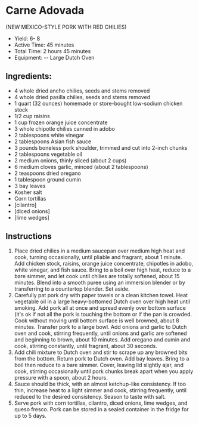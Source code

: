 # Carne Adovada
(NEW MEXICO-STYLE PORK WITH RED CHILIES)

- Yield: 6- 8
- Active Time: 45 minutes
- Total Time: 2 hours 45 minutes
- Equipment:
  -- Large Dutch Oven

## Ingredients:
- 4 whole dried ancho chilies, seeds and stems removed
- 4 whole dried pasilla chilies, seeds and stems removed
- 1 quart (32 ounces) homemade or store-bought low-sodium chicken stock
- 1/2 cup raisins
- 1 cup frozen orange juice concentrate
- 3 whole chipotle chilies canned in adobo
- 2 tablespoons white vinegar
- 2 tablespoons Asian fish sauce
- 3 pounds boneless pork shoulder, trimmed and cut into 2-inch chunks
- 2 tablespoons vegetable oil
- 2 medium onions, thinly sliced (about 2 cups)
- 6 medium cloves garlic, minced (about 2 tablespoons)
- 2 teaspoons dried oregano
- 1 tablespoon ground cumin
- 3 bay leaves
- Kosher salt
- Corn tortillas
- [cilantro]
- [diced onions]
- [lime wedges]


## Instructions
1. Place dried chilies in a medium saucepan over medium high heat and cook, turning occasionally, until pliable and fragrant, about 1 minute. Add chicken stock, raisins, orange juice concentrate, chipotles in adobo, white vinegar, and fish sauce. Bring to a boil over high heat, reduce to a bare simmer, and let cook until chilies are totally softened, about 15 minutes. Blend into a smooth puree using an immersion blender or by transferring to a countertop blender. Set aside.
2. Carefully pat pork dry with paper towels or a clean kitchen towel. Heat vegetable oil in a large heavy-bottomed Dutch oven over high heat until smoking. Add pork all at once and spread evenly over bottom surface (it's ok if not all the pork is touching the bottom or if the pan is crowded. Cook without moving until bottom surface is well browned, about 8 minutes. Transfer pork to a large bowl. Add onions and garlic to Dutch oven and cook, stirring frequently, until onions and garlic are softened and beginning to brown, about 10 minutes. Add oregano and cumin and cook, stirring constantly, until fragrant, about 30 seconds.
3. Add chili mixture to Dutch oven and stir to scrape up any browned bits from the bottom. Return pork to Dutch oven. Add bay leaves. Bring to a boil then reduce to a bare simmer. Cover, leaving lid slightly ajar, and cook, stirring occasionally until pork chunks break apart when you apply pressure with a spoon, about 2 hours.
4. Sauce should be thick, with an almost ketchup-like consistency. If too thin, increase heat to a light simmer and cook, stirring frequently, until reduced to the desired consistency. Season to taste with salt.
5. Serve pork with corn tortillas, cilantro, diced onions, lime wedges, and queso fresco. Pork can be stored in a sealed container in the fridge for up to 5 days.
